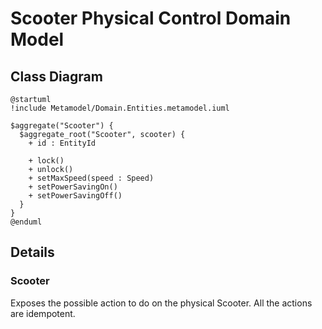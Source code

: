 # Scooter Physical Control Domain Model

## Class Diagram
```plantuml
@startuml
!include Metamodel/Domain.Entities.metamodel.iuml

$aggregate("Scooter") {
  $aggregate_root("Scooter", scooter) {
    + id : EntityId

    + lock()
    + unlock()
    + setMaxSpeed(speed : Speed)
    + setPowerSavingOn()
    + setPowerSavingOff()
  }
}
@enduml
```

## Details

### Scooter
Exposes the possible action to do on the physical Scooter.
All the actions are idempotent.